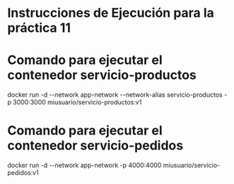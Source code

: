 # Instrucciones de Ejecución para la práctica 11

# Comando para ejecutar el contenedor servicio-productos
docker run -d --network app-network --network-alias servicio-productos -p 3000:3000 miusuario/servicio-productos:v1

# Comando para ejecutar el contenedor servicio-pedidos
docker run -d --network app-network -p 4000:4000 miusuario/servicio-pedidos:v1
